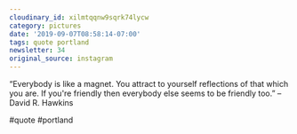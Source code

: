 ```yaml
---
cloudinary_id: xilmtqqnw9sqrk74lycw
category: pictures
date: '2019-09-07T08:58:14-07:00'
tags: quote portland
newsletter: 34
original_source: instagram
---
```


“Everybody is like a magnet. You attract to yourself reflections of that which you are. If you're friendly then everybody else seems to be friendly too.” –David R. Hawkins

#quote #portland